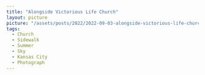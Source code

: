 ```yaml
---
title: "Alongside Victorious Life Church"
layout: picture
picture: "/assets/posts/2022/2022-09-03-alongside-victorious-life-church/20220903_174016326_iOS.jpg"
tags:
  - Church
  - Sidewalk
  - Summer
  - Sky
  - Kansas City
  - Photograph
---
```

